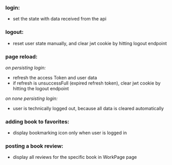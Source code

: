 ### login:
* set the state with data received from the api


### logout:
* reset user state manually, and clear jwt cookie by hitting logout endpoint 


### page reload:

_on persisting login:_
* refresh the access Token and user data
* if refresh is unsuccessFull (expired refresh token), clear jwt cookie by hitting the logout endpoint

_on none persisting login:_
* user is technically logged out, because all data is cleared automatically


### adding book to favorites:
* display bookmarking icon only when user is logged in


### posting a book review:
* display all reviews for the specific book in WorkPage page 
